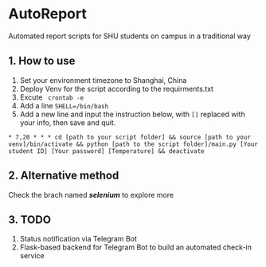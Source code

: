 # AutoReport
Automated report scripts for SHU students on campus in a traditional way 

## 1. How to use
1. Set your environment timezone to Shanghai, China
2. Deploy Venv for the script according to the requirments.txt
4. Excute ``` crontab -e```
5. Add a line `SHELL=/bin/bash` 
6. Add a new line and input the instruction below, with `[]` replaced with your info, then save and quit.
``` 
* 7,20 * * * cd [path to your script folder] && source [path to your venv]/bin/activate && python [path to the script folder]/main.py [Your student ID] [Your password] [Temperature] && deactivate
```

## 2. Alternative method  
Check the brach named  ___selenium___  to explore more  

## 3. TODO  
1. Status notification via Telegram Bot  
2. Flask-based backend for Telegram Bot to build an automated check-in service  